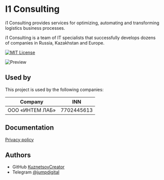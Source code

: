 
# I1 Consulting 

i1 Consulting provides services for optimizing, automating and transforming logistics business processes.

i1 Consulting is a team of IT specialists that successfully develops dozens of companies in Russia, Kazakhstan and Europe.

[![MIT License](https://img.shields.io/badge/License-MIT-green.svg)](https://choosealicense.com/licenses/mit/)




![Preview](https://github.com/JumpDigitalStudio/JumpDigitalStudio/blob/master/repo-previews/i1_consulting.png)

## Used by

This project is used by the following companies:

| Company             | INN                                                                |
| ----------------- | ------------------------------------------------------------------ |
| ООО «ИНТЕМ ЛАБ» | 7702445613 |


## Documentation

[Privacy policy](https://inthemelab.com/documents/private_policy.pdf)


## Authors

- GitHub [KuznetsovCreator](https://github.com/JumpDigitalStudio)
- Telegram [@jumpdigital](https://t.me/jumpdigital)

